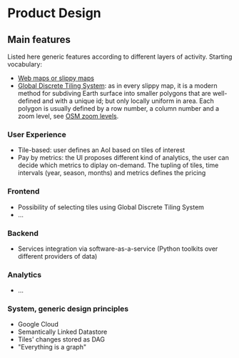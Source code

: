 # Product Design

## Main features

Listed here generic features according to different layers of activity. Starting vocabulary:
* [Web maps or slippy maps](https://wiki.openstreetmap.org/wiki/Slippy_Map)
* [Global Discrete Tiling System](http://www.maptiler.org/google-maps-coordinates-tile-bounds-projection/): as in every slippy map, 
it is a modern method for subdiving Earth surface into smaller polygons that are well-defined and with a unique id; but only locally uniform in area.
Each polygon is usually defined by a row number, a column number and a zoom level, see [OSM zoom levels](https://wiki.openstreetmap.org/wiki/Zoom_levels).

### User Experience
* Tile-based: user defines an AoI based on tiles of interest
* Pay by metrics: the UI proposes different kind of analytics, the user can decide which metrics to diplay on-demand. The tupling of tiles,
time intervals (year, season, months) and metrics defines the pricing

### Frontend
* Possibility of selecting tiles using Global Discrete Tiling System
* ...

### Backend
* Services integration via software-as-a-service (Python toolkits over different providers of data)

### Analytics
* ...

### System, generic design principles
* Google Cloud
* Semantically Linked Datastore
* Tiles' changes stored as DAG
* "Everything is a graph"
